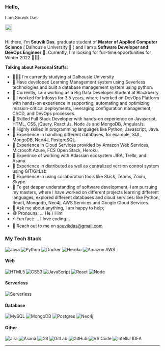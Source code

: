 ### Hello,
I am Souvik Das.

<a href="https://www.linkedin.com/in/souvik-das-04996ba6/" target="_blank">
  <img align="left" alt="" width="22px" src="https://cdn.jsdelivr.net/npm/simple-icons@v3/icons/linkedin.svg" />
</a>

<br />
<br />

Hi there, I'm **Souvik Das**, graduate student of **Master of Applied Computer Science** ( Dalhousie University 🏫 ) and I am a **Software Developer and DevOps Engineer** 🚀. Currently, I'm looking for full-time opportunities for Winter 2022 👨🏽‍💻.

**Talking about Personal Stuffs:**

- 👨🏽‍💻 I’m currently studying at Dalhousie University
- 🌱 Have developed Learning Management system using Severless technologies and built a database management system using python.
- 👯 Currently, I am working as a Big Data Developer Student at Blackberry.
- 👯 I worked for Infosys for 3.5 years, where I worked on DevOps Platform with hands-on experience in supporting, automating and optimizing mission-critical deployments, leveraging configuration management, CI/CD, and DevOps processes.
- 🤔 Skilled Full Stack Developer with hands-on experience on Javascript, HTML, CSS, jQuery, React Js, Node Js and MongoDB, AngularJs.
- 🤔 Highly skilled in programming languages like Python, Javascript, Java.
- 🤔 Experience in handling different databases, for example, SQL, MongoDB, Neo4J, PostgreSQL.
- 🤔 Experience in Cloud Services provided by Amazon Web Services, Microsoft Azure, FCS Open Stack, Heroku.
- 🤔 Experince of working with Atlassian ecosystem JIRA, Trello, and Asana.
- 🤔 Experience in distributed as well as centralized version control system using GIT/GitLab.
- 🤔 Experience in using collaboration tools like Slack, Teams, Zoom, Skype.
- 🤔 To get deeper understanding of software development, I am pursuing my masters, where I have worked on different projects learning different languages, explored different databases and cloud services: like Python, React, Mongodb, Neo4j, AWS Services and Google Cloud Services.
- 💬 Ask me about anything, I am happy to help;
- 😄 Pronouns: ... He / Him
- ⚡ Fun fact: ... I love coding...
- 📧 Reach out to me on souvikdas@gmail.com

### My Tech Stack

![Java](http://img.shields.io/badge/-Java-007396?style=flat-square&logo=java)
![Python](http://img.shields.io/badge/-Python-3776AB?style=flat-square&logo=python&logoColor=ffffff)
![Docker](http://img.shields.io/badge/-Docker-2496ED?style=flat-square&logo=docker&logoColor=ffffff)
![Heroku](http://img.shields.io/badge/-heroku-6762A6?style=flat-square&logo=heroku&logoColor=ffffff)
![Amazon AWS](http://img.shields.io/badge/-Aamazon%20AWS-232F3E?style=flat-square&logo=amazon&logoColor=ffffff)

#### Web

![HTML5](https://img.shields.io/badge/-HTML5-%23E44D27?style=flat-square&logo=html5&logoColor=ffffff)
![CSS3](https://img.shields.io/badge/-CSS3-%231572B6?style=flat-square&logo=css3)
![JavaScript](http://img.shields.io/badge/-JavaScript-F7DF1E?style=flat-square&logo=javascript&logoColor=ffffff)
![React](http://img.shields.io/badge/-React-61DAFB?style=flat-square&logo=react&logoColor=ffffff)
![Node](http://img.shields.io/badge/-Node-339933?style=flat-square&logo=node.js&logoColor=ffffff)

#### Serverless

![Serverless](https://blog.runcloud.io/wp-content/uploads/2019/07/serverlessComputingBanner-720x370.webp?style=flat-square&logo=sass&logoColor=ffffff)

#### Database

![MySQL](https://img.shields.io/badge/-MySQL-336791?style=flat-square&logo=mysql&logoColor=ffffff)
![MongoDB](http://img.shields.io/badge/-MongoDB-47A248?style=flat-square&logo=mongodb&logoColor=ffffff)
![Postgres](https://img.shields.io/badge/postgres-%23316192.svg?&style=for-the-badge&logo=postgresql&logoColor=white)
![Neo4j](http://img.shields.io/badge/-Neo4j-008CC1?style=flat-square&logo=neo4j&logoColor=ffffff)

#### Other

![Jira](https://img.shields.io/badge/-Jira-0052CC?style=flat-square&logo=jira)
![Asana](https://img.shields.io/badge/-Asana-F95353?style=flat-square&logo=asana)
![Git](https://img.shields.io/badge/-Git-%23F05032?style=flat-square&logo=git&logoColor=%23ffffff)
![GitLab](https://img.shields.io/badge/-GitLab-FCA121?style=flat-square&logo=gitlab&logoColor=ffffff)
![GitHub](https://img.shields.io/badge/-GitHub-181717?style=flat-square&logo=github)
![VS Code](http://img.shields.io/badge/-VS%20Code-007ACC?style=flat-square&logo=visual-studio-code&logoColor=ffffff)
![IntelliJ IDEA](http://img.shields.io/badge/-IntelliJ%20IDEA-000000?style=flat-square&logo=intellij-idea&logoColor=ffffff)

---
